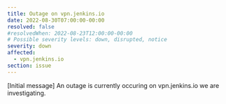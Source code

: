```yaml
---
title: Outage on vpn.jenkins.io
date: 2022-08-30T07:00:00-00:00
resolved: false
#resolvedWhen: 2022-08-23T12:00:00-00:00
# Possible severity levels: down, disrupted, notice
severity: down
affected:
  - vpn.jenkins.io
section: issue
---
```


[Initial message]
An outage is currently occuring on vpn.jenkins.io we are investigating.
